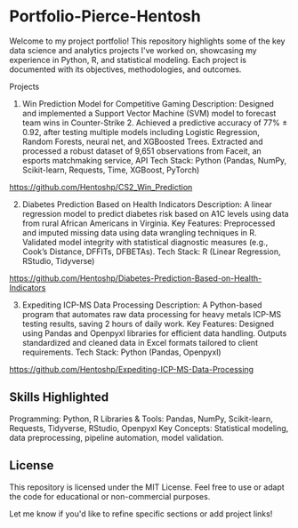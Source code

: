 # Portfolio-Pierce-Hentosh
Welcome to my project portfolio! This repository highlights some of the key data science and analytics projects I've worked on, showcasing my experience in Python, R, and statistical modeling. Each project is documented with its objectives, methodologies, and outcomes.

Projects
1. Win Prediction Model for Competitive Gaming
Description: Designed and implemented a Support Vector Machine (SVM) model to forecast team wins in Counter-Strike 2. Achieved a predictive accuracy of 77% ± 0.92, after testing multiple models including Logistic Regression, Random Forests, neural net, and XGBoosted Trees. Extracted and processed a robust dataset of 9,651 observations from Faceit, an esports matchmaking service, API
Tech Stack: Python (Pandas, NumPy, Scikit-learn, Requests, Time, XGBoost, PyTorch)

https://github.com/Hentoshp/CS2_Win_Prediction

2. Diabetes Prediction Based on Health Indicators
Description: A linear regression model to predict diabetes risk based on A1C levels using data from rural African Americans in Virginia.
Key Features:
Preprocessed and imputed missing data using data wrangling techniques in R.
Validated model integrity with statistical diagnostic measures (e.g., Cook’s Distance, DFFITs, DFBETAs).
Tech Stack: R (Linear Regression, RStudio, Tidyverse)

https://github.com/Hentoshp/Diabetes-Prediction-Based-on-Health-Indicators

3. Expediting ICP-MS Data Processing
Description: A Python-based program that automates raw data processing for heavy metals ICP-MS testing results, saving 2 hours of daily work.
Key Features:
Designed using Pandas and Openpyxl libraries for efficient data handling.
Outputs standardized and cleaned data in Excel formats tailored to client requirements.
Tech Stack: Python (Pandas, Openpyxl)

https://github.com/Hentoshp/Expediting-ICP-MS-Data-Processing


## Skills Highlighted
Programming: Python, R
Libraries & Tools: Pandas, NumPy, Scikit-learn, Requests, Tidyverse, RStudio, Openpyxl
Key Concepts: Statistical modeling, data preprocessing, pipeline automation, model validation.

## License
This repository is licensed under the MIT License. Feel free to use or adapt the code for educational or non-commercial purposes.

Let me know if you'd like to refine specific sections or add project links!
